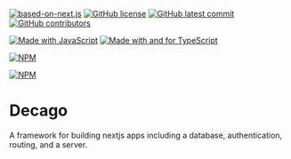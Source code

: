 [![based-on-next.js](https://img.shields.io/badge/Based%20on-Next.js-1f425f.svg)](https://nextjs.org/)
[![GitHub license](https://badgen.net/github/license/JosephAbbey/decago)](https://github.com/JosephAbbey/decago/blob/main/LICENSE)
[![GitHub latest commit](https://badgen.net/github/last-commit/JosephAbbey/decago/main)](https://github.com/JosephAbbey/decago/commit/)
[![GitHub contributors](https://badgen.net/github/contributors/JosephAbbey/decago)](https://github.com/JosephAbbey/decago/graphs/contributors/)

[![Made with JavaScript](https://img.shields.io/badge/Made%20with-JavaScript-yellow?style=for-the-badge&logo=Javascript)](https://www.javascript.com)
[![Made with and for TypeScript](https://img.shields.io/badge/Made%20with%20and%20for-TypeScript-blue?style=for-the-badge&logo=Typescript)](https://www.typescriptlang.org/)

[![NPM](https://nodei.co/npm/decago.png)](https://npmjs.org/package/decago)

[![NPM](https://nodei.co/npm/@decago/orm.png?mini=true)](https://npmjs.org/package/@decago/orm)

# Decago

A framework for building nextjs apps including a database, authentication, routing, and a server.
